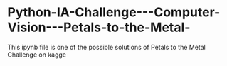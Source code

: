 # Python-IA-Challenge---Computer-Vision---Petals-to-the-Metal-
This ipynb file is one of the possible solutions of Petals to the Metal Challenge on kagge
